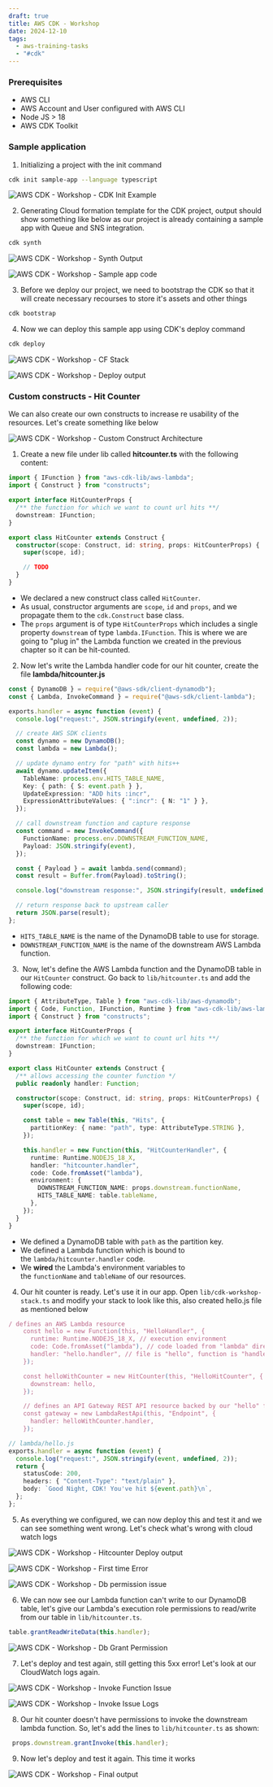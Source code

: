 ```yaml
---
draft: true
title: AWS CDK - Workshop
date: 2024-12-10
tags:
  - aws-training-tasks
  - "#cdk"
---
```

### Prerequisites
- AWS CLI
- AWS Account and User configured with AWS CLI
- Node JS > 18
- AWS CDK Toolkit

### Sample application

1. Initializing a project with the init command

```sh
cdk init sample-app --language typescript
```

![AWS CDK - Workshop - CDK Init Example](images/AWS%20CDK%20-%20Workshop%20-%20CDK%20Init%20Example.png)

2. Generating Cloud formation template for the CDK project, output should show something like below as our project is already containing a sample app with Queue and SNS integration.

```sh
cdk synth
```

![AWS CDK - Workshop - Synth Output](images/AWS%20CDK%20-%20Workshop%20-%20Synth%20Output.png)

![AWS CDK - Workshop - Sample app code](images/AWS%20CDK%20-%20Workshop%20-%20Sample%20app%20code.png)

3. Before we deploy our project, we need to bootstrap the CDK so that it will create necessary recourses to store it's assets and other things

```sh
cdk bootstrap
```

4. Now we can deploy this sample app using CDK's deploy command

```sh
cdk deploy
```

![AWS CDK - Workshop - CF Stack](images/AWS%20CDK%20-%20Workshop%20-%20CF%20Stack.png)

![AWS CDK - Workshop - Deploy output](images/AWS%20CDK%20-%20Workshop%20-%20Deploy%20output.png)


### Custom constructs - Hit Counter

We can also create our own constructs to increase re usability of the resources. Let's create something like below

![AWS CDK - Workshop - Custom Construct Architecture](images/AWS%20CDK%20-%20Workshop%20-%20Custom%20Construct%20Architecture.png)

1. Create a new file under lib called **hitcounter.ts** with the following content:

```ts
import { IFunction } from "aws-cdk-lib/aws-lambda";
import { Construct } from "constructs";

export interface HitCounterProps {
  /** the function for which we want to count url hits **/
  downstream: IFunction;
}

export class HitCounter extends Construct {
  constructor(scope: Construct, id: string, props: HitCounterProps) {
    super(scope, id);

    // TODO
  }
}
```

  
- We declared a new construct class called `HitCounter`.
- As usual, constructor arguments are `scope`, `id` and `props`, and we propagate them to the `cdk.Construct` base class.
- The `props` argument is of type `HitCounterProps` which includes a single property `downstream` of type `lambda.IFunction`. This is where we are going to "plug in" the Lambda function we created in the previous chapter so it can be hit-counted.

2. Now let's write the Lambda handler code for our hit counter, create the file **lambda/hitcounter.js**

```ts
const { DynamoDB } = require("@aws-sdk/client-dynamodb");
const { Lambda, InvokeCommand } = require("@aws-sdk/client-lambda");

exports.handler = async function (event) {
  console.log("request:", JSON.stringify(event, undefined, 2));

  // create AWS SDK clients
  const dynamo = new DynamoDB();
  const lambda = new Lambda();

  // update dynamo entry for "path" with hits++
  await dynamo.updateItem({
    TableName: process.env.HITS_TABLE_NAME,
    Key: { path: { S: event.path } },
    UpdateExpression: "ADD hits :incr",
    ExpressionAttributeValues: { ":incr": { N: "1" } },
  });

  // call downstream function and capture response
  const command = new InvokeCommand({
    FunctionName: process.env.DOWNSTREAM_FUNCTION_NAME,
    Payload: JSON.stringify(event),
  });

  const { Payload } = await lambda.send(command);
  const result = Buffer.from(Payload).toString();

  console.log("downstream response:", JSON.stringify(result, undefined, 2));

  // return response back to upstream caller
  return JSON.parse(result);
};
```

- `HITS_TABLE_NAME` is the name of the DynamoDB table to use for storage.
- `DOWNSTREAM_FUNCTION_NAME` is the name of the downstream AWS Lambda function.

3.  Now, let's define the AWS Lambda function and the DynamoDB table in our `HitCounter` construct. Go back to `lib/hitcounter.ts` and add the following code:

```ts
import { AttributeType, Table } from "aws-cdk-lib/aws-dynamodb";
import { Code, Function, IFunction, Runtime } from "aws-cdk-lib/aws-lambda";
import { Construct } from "constructs";

export interface HitCounterProps {
  /** the function for which we want to count url hits **/
  downstream: IFunction;
}

export class HitCounter extends Construct {
  /** allows accessing the counter function */
  public readonly handler: Function;

  constructor(scope: Construct, id: string, props: HitCounterProps) {
    super(scope, id);

    const table = new Table(this, "Hits", {
      partitionKey: { name: "path", type: AttributeType.STRING },
    });

    this.handler = new Function(this, "HitCounterHandler", {
      runtime: Runtime.NODEJS_18_X,
      handler: "hitcounter.handler",
      code: Code.fromAsset("lambda"),
      environment: {
        DOWNSTREAM_FUNCTION_NAME: props.downstream.functionName,
        HITS_TABLE_NAME: table.tableName,
      },
    });
  }
}
```

- We defined a DynamoDB table with `path` as the partition key.
- We defined a Lambda function which is bound to the `lambda/hitcounter.handler` code.
- We **wired** the Lambda's environment variables to the `functionName` and `tableName` of our resources.

4. Our hit counter is ready. Let's use it in our app. Open `lib/cdk-workshop-stack.ts` and modify your stack to look like this, also created hello.js file as mentioned below

```ts
/ defines an AWS Lambda resource
    const hello = new Function(this, "HelloHandler", {
      runtime: Runtime.NODEJS_18_X, // execution environment
      code: Code.fromAsset("lambda"), // code loaded from "lambda" directory
      handler: "hello.handler", // file is "hello", function is "handler"
    });

    const helloWithCounter = new HitCounter(this, "HelloHitCounter", {
      downstream: hello,
    });

    // defines an API Gateway REST API resource backed by our "hello" function.
    const gateway = new LambdaRestApi(this, "Endpoint", {
      handler: helloWithCounter.handler,
    });
```

```ts
// lambda/hello.js
exports.handler = async function (event) {
  console.log("request:", JSON.stringify(event, undefined, 2));
  return {
    statusCode: 200,
    headers: { "Content-Type": "text/plain" },
    body: `Good Night, CDK! You've hit ${event.path}\n`,
  };
};
```

5. As everything we configured, we can now deploy this and test it and we can see something went wrong. Let's check what's wrong with cloud watch logs

![AWS CDK - Workshop - Hitcounter Deploy output](images/AWS%20CDK%20-%20Workshop%20-%20Hitcounter%20Deploy%20output.png)

![AWS CDK - Workshop - First time Error](images/AWS%20CDK%20-%20Workshop%20-%20First%20time%20Error.png)

![AWS CDK - Workshop - Db permission issue](images/AWS%20CDK%20-%20Workshop%20-%20Db%20permission%20issue.png)

6. We can now see our Lambda function can't write to our DynamoDB table, let's give our Lambda's execution role permissions to read/write from our table in `lib/hitcounter.ts`.

```ts
table.grantReadWriteData(this.handler);
```

![AWS CDK - Workshop - Db Grant Permission](images/AWS%20CDK%20-%20Workshop%20-%20Db%20Grant%20Permission.png)

7. Let's deploy and test again, still getting this 5xx error! Let's look at our CloudWatch logs again. 

![AWS CDK - Workshop - Invoke Function Issue](images/AWS%20CDK%20-%20Workshop%20-%20Invoke%20Function%20Issue.png)

![AWS CDK - Workshop - Invoke Issue Logs](images/AWS%20CDK%20-%20Workshop%20-%20Invoke%20Issue%20Logs.png)

8. Our hit counter doesn't have permissions to invoke the downstream lambda function. So, let's add the lines to `lib/hitcounter.ts` as shown:

```ts
 props.downstream.grantInvoke(this.handler);
```

9. Now let's deploy and test it again. This time it works

![AWS CDK - Workshop - Final output](images/AWS%20CDK%20-%20Workshop%20-%20Final%20output.png)